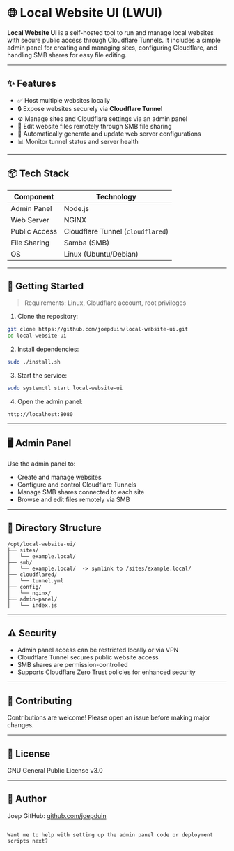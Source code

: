 # 🌐 Local Website UI (LWUI)

**Local Website UI** is a self-hosted tool to run and manage local websites with secure public access through Cloudflare Tunnels. It includes a simple admin panel for creating and managing sites, configuring Cloudflare, and handling SMB shares for easy file editing.

---

## ✨ Features

- ✅ Host multiple websites locally
- 🔒 Expose websites securely via **Cloudflare Tunnel**
- ⚙️ Manage sites and Cloudflare settings via an admin panel
- 📂 Edit website files remotely through SMB file sharing
- 🔄 Automatically generate and update web server configurations
- 📊 Monitor tunnel status and server health

---

## 📦 Tech Stack

| Component      | Technology                     |
|----------------|--------------------------------|
| Admin Panel    |                  Node.js       |
| Web Server     | NGINX                          |
| Public Access  | Cloudflare Tunnel (`cloudflared`)|
| File Sharing   | Samba (SMB)                    |
| OS             | Linux (Ubuntu/Debian)          |

---

## 🚀 Getting Started

> Requirements: Linux, Cloudflare account, root privileges

1. Clone the repository:
```bash
git clone https://github.com/joepduin/local-website-ui.git
cd local-website-ui
````

2. Install dependencies:

```bash
sudo ./install.sh
```

3. Start the service:

```bash
sudo systemctl start local-website-ui
```

4. Open the admin panel:

```
http://localhost:8080
```

---

## 🖥️ Admin Panel

Use the admin panel to:

* Create and manage websites
* Configure and control Cloudflare Tunnels
* Manage SMB shares connected to each site
* Browse and edit files remotely via SMB

---

## 📁 Directory Structure

```
/opt/local-website-ui/
├── sites/
│   └── example.local/
├── smb/
│   └── example.local/  -> symlink to /sites/example.local/
├── cloudflared/
│   └── tunnel.yml
├── config/
│   └── nginx/
├── admin-panel/
│   └── index.js
```

---

## ⚠️ Security

* Admin panel access can be restricted locally or via VPN
* Cloudflare Tunnel secures public website access
* SMB shares are permission-controlled
* Supports Cloudflare Zero Trust policies for enhanced security

---

## 🤝 Contributing

Contributions are welcome! Please open an issue before making major changes.

---

## 📜 License

GNU General Public License v3.0

---

## 👤 Author

Joep
GitHub: [github.com/joepduin](https://github.com/joepduin)

```

Want me to help with setting up the admin panel code or deployment scripts next?

```
